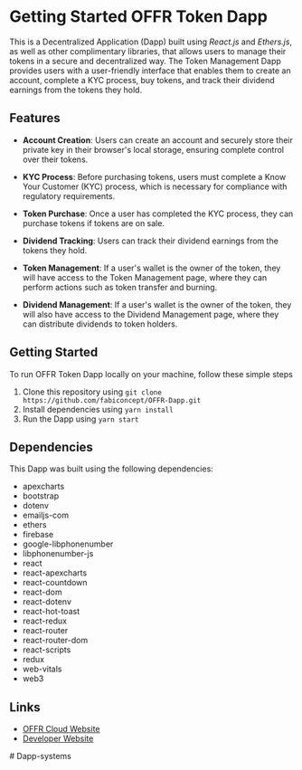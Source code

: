 # Getting Started OFFR Token Dapp
This is a Decentralized Application (Dapp) built using *React.js* and *Ethers.js*, as well as other complimentary libraries, that allows users to manage their tokens in a secure and decentralized way. The Token Management Dapp provides users with a user-friendly interface that enables them to create an account, complete a KYC process, buy tokens, and track their dividend earnings from the tokens they hold.

## Features
- **Account Creation**: Users can create an account and securely store their private key in their browser's local storage, ensuring complete control over their tokens.

- **KYC Process**: Before purchasing tokens, users must complete a Know Your Customer (KYC) process, which is necessary for compliance with regulatory requirements.

- **Token Purchase**: Once a user has completed the KYC process, they can purchase tokens if tokens are on sale.

- **Dividend Tracking**: Users can track their dividend earnings from the tokens they hold.

- **Token Management**: If a user's wallet is the owner of the token, they will have access to the Token Management page, where they can perform actions such as token transfer and burning.

- **Dividend Management**: If a user's wallet is the owner of the token, they will also have access to the Dividend Management page, where they can distribute dividends to token holders.

## Getting Started
To run OFFR Token Dapp locally on your machine, follow these simple steps

1. Clone this repository using `git clone https://github.com/fabiconcept/OFFR-Dapp.git`
2. Install dependencies using `yarn install`
3. Run the Dapp using `yarn start`

## Dependencies
This Dapp was built using the following dependencies:

- apexcharts
- bootstrap
- dotenv
- emailjs-com
- ethers
- firebase
- google-libphonenumber
- libphonenumber-js
- react
- react-apexcharts
- react-countdown
- react-dom
- react-dotenv
- react-hot-toast
- react-redux
- react-router
- react-router-dom
- react-scripts
- redux
- web-vitals
- web3


## Links

<!-- - [Project Website](https://projectUrl.com) -->
<!-- - [Token Website](https://tokenUrl.com) -->
- [OFFR Cloud Website](https://offrcloudUrl.com)
- [Developer Website](https://www.github.com/fabiconcept)


<!-- This project was designed and developed by **`Fabiconcept`** --># Dapp-systems

